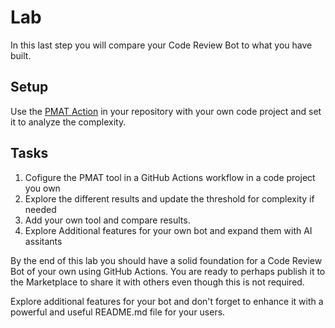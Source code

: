 # Lab

In this last step you will compare your Code Review Bot to what you have built.

## Setup

Use the [PMAT Action](https://github.com/paiml/pmat-action) in your repository with your own code project and set it to analyze the complexity.

## Tasks

1. Cofigure the PMAT tool in a GitHub Actions workflow in a code project you own
2. Explore the different results and update the threshold for complexity if needed
3. Add your own tool and compare results.
4. Explore Additional features for your own bot and expand them with AI assitants


By the end of this lab you should have a solid foundation for a Code Review Bot of your own using GitHub Actions. You are ready to perhaps publish it to the Marketplace to share it with others even though this is not required.

Explore additional features for your bot and don't forget to enhance it with a powerful and useful README.md file for your users.
